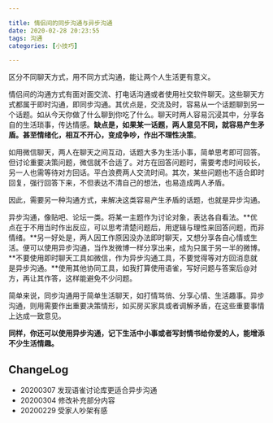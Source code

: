 ```yaml
---

title: 情侣间的同步沟通与异步沟通
date: 2020-02-28 20:23:55
tags: 沟通
categories: [小技巧]

---
```


区分不同聊天方式，用不同方式沟通，能让两个人生活更有意义。

<!--more-->

情侣间的沟通方式有面对面交流、打电话沟通或者使用社交软件聊天。这些聊天方式都属于即时沟通，即同步沟通。其优点是，交流及时，容易从一个话题聊到另一个话题。如从今天你做了什么聊到你吃了什么。聊天时两人容易沉浸其中，分享各自的生活琐事，传达情感。**缺点是，如果某一话题，两人意见不同，就容易产生矛盾。甚至情绪化，相互不开心，变成争吵，作出不理性决策**。

如用微信聊天，两人在聊天之间互动，话题大多为生活小事，简单思考即可回答。但讨论重要决策问题，微信就不合适了。对方在回答问题时，需要考虑时间较长，另一人也需等待对方回话。平白浪费两人交流时间。其次，某些问题也不适合即时回复，强行回答下来，不但表达不清自己的想法，也易造成两人矛盾。

因此，需要另一种沟通方式，来解决这类容易产生矛盾的话题，也就是异步沟通。

异步沟通，像贴吧、论坛一类。将某一主题作为讨论对象，表达各自看法。**优点在于不用当时作出反应，可以思考清楚问题后，用逻辑与理性来回答问题，而非情绪。**另一好处是，两人因工作原因没办法即时聊天，又想分享各自心情或生活。便可以使用异步沟通，当作发微博一样分享出来，成为只属于另一半的微博。**不要使用即时聊天工具如微信，作为异步沟通工具，不要觉得等对方回消息就是异步沟通。**使用其他协同工具，如我打算使用语雀，写好问题与答案后@对方，再让其作答，这样能避免不少问题。

简单来说，同步沟通用于简单生活聊天，如打情骂俏、分享心情、生活趣事。异步沟通，则用需要作出重要决策情形，如买房买家具或者调解矛盾，在这些重要事情上达成一致意见。

**同样，你还可以使用异步沟通，记下生活中小事或者写封情书给你爱的人，能增添不少生活情趣。**

## ChangeLog

- 20200307 发现语雀讨论库更适合异步沟通
- 20200304 修改补充部分内容
- 20200229 受家人吵架有感
